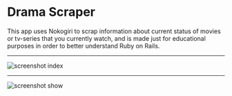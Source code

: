 Drama Scraper
===================
This app uses Nokogiri to scrap information about current status of movies or tv-series that you currently watch, and is made just for educational purposes in order to better understand Ruby on Rails.


----------
![screenshot index](https://i.imgsafe.org/ab0eabd.png)

----------
![screenshot show](https://i.imgsafe.org/7326e17.png)